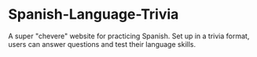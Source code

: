 # Spanish-Language-Trivia
A super "chevere" website for practicing Spanish. Set up in a trivia format, users can answer questions and test their language skills. 
